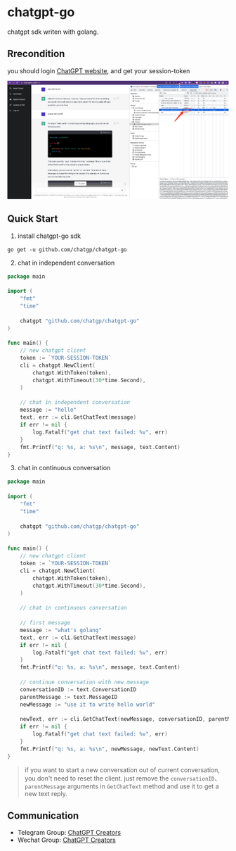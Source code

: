 # chatgpt-go

chatgpt sdk writen with golang.

## Rrecondition

you should login [ChatGPT website](https://chat.openai.com/chat), and get your session-token

![](./chatgpt.png)

## Quick Start

1. install chatgpt-go sdk

```shell
go get -u github.com/chatgp/chatgpt-go
```

2. chat in independent conversation

```go
package main 

import (
    "fmt"
	"time"

	chatgpt "github.com/chatgp/chatgpt-go"
)

func main() {
    // new chatgpt client
    token := `YOUR-SESSION-TOKEN`
	cli = chatgpt.NewClient(
		chatgpt.WithToken(token),
		chatgpt.WithTimeout(30*time.Second),
	)

    // chat in independent conversation
    message := "hello"
	text, err := cli.GetChatText(message)
	if err != nil {
		log.Fatalf("get chat text failed: %v", err)
	}
	fmt.Printf("q: %s, a: %s\n", message, text.Content)
}
```

3. chat in continuous conversation

```go
package main 

import (
    "fmt"
	"time"

	chatgpt "github.com/chatgp/chatgpt-go"
)

func main() {
    // new chatgpt client
    token := `YOUR-SESSION-TOKEN`
	cli = chatgpt.NewClient(
		chatgpt.WithToken(token),
		chatgpt.WithTimeout(30*time.Second),
	)

    // chat in continuous conversation

	// first message
    message := "what's golang"
	text, err := cli.GetChatText(message)
	if err != nil {
		log.Fatalf("get chat text failed: %v", err)
	}
	fmt.Printf("q: %s, a: %s\n", message, text.Content)

	// continue conversation with new message
	conversationID := text.ConversationID
	parentMessage := text.MessageID
	newMessage := "use it to write hello world"

	newText, err := cli.GetChatText(newMessage, conversationID, parentMessage)
	if err != nil {
		log.Fatalf("get chat text failed: %v", err)
	}
	fmt.Printf("q: %s, a: %s\n", newMessage, newText.Content)
}
```

> if you want to start a new conversation out of current conversation, you don't need to reset the client. just remove the `conversationID`、`parentMessage` arguments in `GetChatText` method and use it to get a new text reply.

## Communication

- Telegram Group: [ChatGPT Creators](https://t.me/+YkEGeRxB5Q0zODY1)
- Wechat Group: [ChatGPT Creators](https://work.weixin.qq.com/gm/66944e9bd30628e9270c980bc756663d)